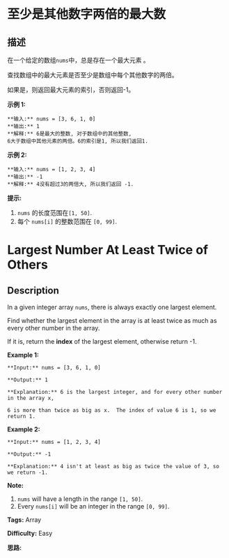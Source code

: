 # 至少是其他数字两倍的最大数

## 描述

在一个给定的数组`nums`中，总是存在一个最大元素 。

查找数组中的最大元素是否至少是数组中每个其他数字的两倍。

如果是，则返回最大元素的索引，否则返回-1。

**示例 1:**

    
    
    **输入:** nums = [3, 6, 1, 0]
    **输出:** 1
    **解释:** 6是最大的整数, 对于数组中的其他整数,
    6大于数组中其他元素的两倍。6的索引是1, 所以我们返回1.
    



**示例 2:**

    
    
    **输入:** nums = [1, 2, 3, 4]
    **输出:** -1
    **解释:** 4没有超过3的两倍大, 所以我们返回 -1.
    



**提示:**

  1. `nums` 的长度范围在`[1, 50]`.
  2. 每个 `nums[i]` 的整数范围在 `[0, 99]`.



# Largest Number At Least Twice of Others

## Description



In a given integer array `nums`, there is always exactly one largest element.

Find whether the largest element in the array is at least twice as much as every other number in the array.

If it is, return the **index** of the largest element, otherwise return -1.

**Example 1:**

    
    
    **Input:** nums = [3, 6, 1, 0]
    **Output:** 1
    **Explanation:** 6 is the largest integer, and for every other number in the array x,
    6 is more than twice as big as x.  The index of value 6 is 1, so we return 1.
    



**Example 2:**

    
    
    **Input:** nums = [1, 2, 3, 4]
    **Output:** -1
    **Explanation:** 4 isn't at least as big as twice the value of 3, so we return -1.
    



**Note:**

  1. `nums` will have a length in the range `[1, 50]`.
  2. Every `nums[i]` will be an integer in the range `[0, 99]`.




**Tags:** Array

**Difficulty:** Easy

**思路:**

